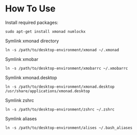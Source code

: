How To Use
===========

Install required packages:
```
sudo apt-get install xmonad numlockx
```

Symlink xmonad directory
```
ln -s /path/to/desktop-environment/xmonad ~/.xmonad
```

Symlink xmobar
```
ln -s /path/to/desktop-environment/xmobarrc ~/.xmobarrc
```

Symlink xmonad.desktop
```
ln -s /path/to/desktop-environment/xmonad.desktop /usr/share/applications/xmonad.desktop
```

Symlink zshrc
```
ln -s /path/to/desktop-environment/zshrc ~/.zshrc
```

Symlink aliases
```
ln -s /path/to/desktop-environment/alises ~/.bash_aliases
```